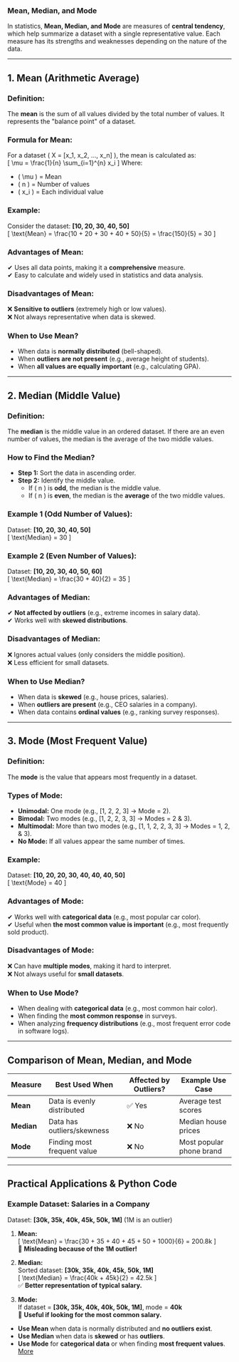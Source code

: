 ### **Mean, Median, and Mode**  

In statistics, **Mean, Median, and Mode** are measures of **central tendency**, which help summarize a dataset with a single representative value. Each measure has its strengths and weaknesses depending on the nature of the data.  

---

## **1. Mean (Arithmetic Average)**  
### **Definition:**  
The **mean** is the sum of all values divided by the total number of values. It represents the "balance point" of a dataset.  

### **Formula for Mean:**  
For a dataset \( X = [x_1, x_2, ..., x_n] \), the mean is calculated as:  
\[
\mu = \frac{1}{n} \sum_{i=1}^{n} x_i
\]
Where:  
- \( \mu \) = Mean  
- \( n \) = Number of values  
- \( x_i \) = Each individual value  

### **Example:**  
Consider the dataset: **[10, 20, 30, 40, 50]**  
\[
\text{Mean} = \frac{10 + 20 + 30 + 40 + 50}{5} = \frac{150}{5} = 30
\]

### **Advantages of Mean:**  
✔ Uses all data points, making it a **comprehensive** measure.  
✔ Easy to calculate and widely used in statistics and data analysis.  

### **Disadvantages of Mean:**  
❌ **Sensitive to outliers** (extremely high or low values).  
❌ Not always representative when data is skewed.  

### **When to Use Mean?**  
- When data is **normally distributed** (bell-shaped).  
- When **outliers are not present** (e.g., average height of students).  
- When **all values are equally important** (e.g., calculating GPA).  

---

## **2. Median (Middle Value)**  
### **Definition:**  
The **median** is the middle value in an ordered dataset. If there are an even number of values, the median is the average of the two middle values.  

### **How to Find the Median?**  
- **Step 1:** Sort the data in ascending order.  
- **Step 2:** Identify the middle value.  
  - If \( n \) is **odd**, the median is the middle value.  
  - If \( n \) is **even**, the median is the **average** of the two middle values.  

### **Example 1 (Odd Number of Values):**  
Dataset: **[10, 20, 30, 40, 50]**  
\[
\text{Median} = 30
\]  

### **Example 2 (Even Number of Values):**  
Dataset: **[10, 20, 30, 40, 50, 60]**  
\[
\text{Median} = \frac{30 + 40}{2} = 35
\]

### **Advantages of Median:**  
✔ **Not affected by outliers** (e.g., extreme incomes in salary data).  
✔ Works well with **skewed distributions**.  

### **Disadvantages of Median:**  
❌ Ignores actual values (only considers the middle position).  
❌ Less efficient for small datasets.  

### **When to Use Median?**  
- When data is **skewed** (e.g., house prices, salaries).  
- When **outliers are present** (e.g., CEO salaries in a company).  
- When data contains **ordinal values** (e.g., ranking survey responses).  

---

## **3. Mode (Most Frequent Value)**  
### **Definition:**  
The **mode** is the value that appears most frequently in a dataset.  

### **Types of Mode:**  
- **Unimodal:** One mode (e.g., [1, 2, 2, 3] → Mode = 2).  
- **Bimodal:** Two modes (e.g., [1, 2, 2, 3, 3] → Modes = 2 & 3).  
- **Multimodal:** More than two modes (e.g., [1, 1, 2, 2, 3, 3] → Modes = 1, 2, & 3).  
- **No Mode:** If all values appear the same number of times.  

### **Example:**  
Dataset: **[10, 20, 20, 30, 40, 40, 40, 50]**  
\[
\text{Mode} = 40
\]  

### **Advantages of Mode:**  
✔ Works well with **categorical data** (e.g., most popular car color).  
✔ Useful when **the most common value is important** (e.g., most frequently sold product).  

### **Disadvantages of Mode:**  
❌ Can have **multiple modes**, making it hard to interpret.  
❌ Not always useful for **small datasets**.  

### **When to Use Mode?**  
- When dealing with **categorical data** (e.g., most common hair color).  
- When finding the **most common response** in surveys.  
- When analyzing **frequency distributions** (e.g., most frequent error code in software logs).  

---

## **Comparison of Mean, Median, and Mode**  

| Measure  | Best Used When | Affected by Outliers? | Example Use Case |
|----------|--------------|----------------|----------------|
| **Mean** | Data is evenly distributed | ✅ Yes | Average test scores |
| **Median** | Data has outliers/skewness | ❌ No | Median house prices |
| **Mode** | Finding most frequent value | ❌ No | Most popular phone brand |

---

## **Practical Applications & Python Code**  

### **Example Dataset: Salaries in a Company**  
Dataset: **[30k, 35k, 40k, 45k, 50k, 1M]** (1M is an outlier)  

1. **Mean:**  
\[
\text{Mean} = \frac{30 + 35 + 40 + 45 + 50 + 1000}{6} = 200.8k
\]  
🚨 **Misleading because of the 1M outlier!**  

2. **Median:**  
Sorted dataset: **[30k, 35k, 40k, 45k, 50k, 1M]**  
\[
\text{Median} = \frac{40k + 45k}{2} = 42.5k
\]  
✅ **Better representation of typical salary.**  

3. **Mode:**  
If dataset = **[30k, 35k, 40k, 40k, 50k, 1M]**, mode = **40k**  
🔹 **Useful if looking for the most common salary.**  


- **Use Mean** when data is normally distributed and **no outliers exist**.  
- **Use Median** when data is **skewed** or has **outliers**.  
- **Use Mode** for **categorical data** or when finding **most frequent values**.  
  [More](https://statisticseasily.com/measures-of-central-tendency-mean-mode-median/)
